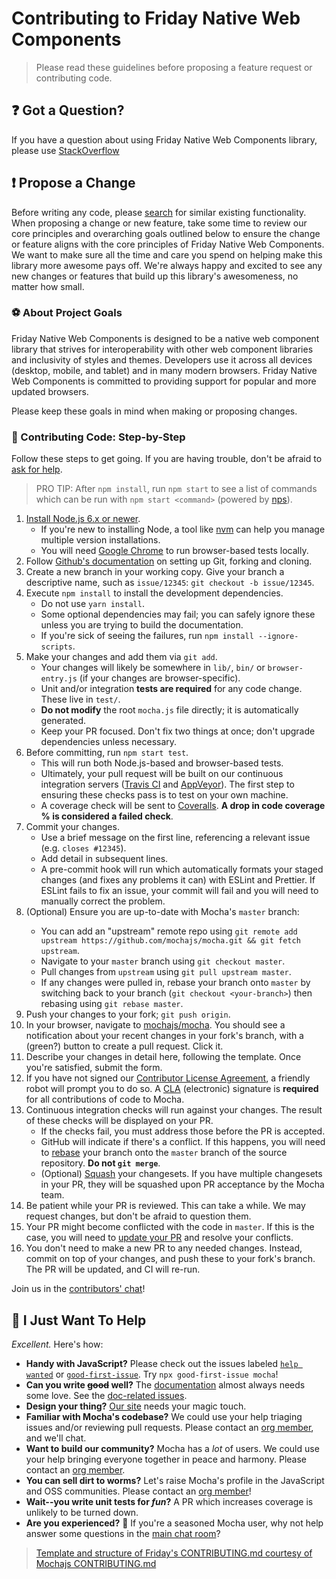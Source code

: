 # Contributing to Friday Native Web Components

> Please read these guidelines before proposing a feature request or contributing code.

## :question: Got a Question?

If you have a question about using Friday Native Web Components library, please use [StackOverflow](https://stackoverflow.com)

## :exclamation: Propose a Change

Before writing any code, please [search](https://ucsd-cse112.github.io/team13/index.html) for similar existing functionality.
When proposing a change or new feature, take some time to review our core principles and overarching goals outlined below to
ensure the change or feature aligns with the core principles of Friday Native Web Components. We want to make sure all the time
and care you spend on helping make this library more awesome pays off. We're always happy and excited to see any new changes or
features that build up this library's awesomeness, no matter how small.

### :soccer: About Project Goals

Friday Native Web Components is designed to be a native web component library that strives for interoperability with other web
component libraries and inclusivity of styles and themes.  Developers use it across all devices (desktop, mobile, and tablet) and
in many modern browsers. Friday Native Web Components is committed to providing support for popular and more updated browsers.

Please keep these goals in mind when making or proposing changes.

### :shoe: Contributing Code: Step-by-Step

Follow these steps to get going.  If you are having trouble, don't be afraid to [ask for help](#got-a-question).

> PRO TIP: After `npm install`, run `npm start` to see a list of commands which can be run with `npm start <command>` (powered by [nps](https://npm.im/nps)).

1. [Install Node.js 6.x or newer](https://nodejs.org/en/download/).
    - If you're new to installing Node, a tool like [nvm](https://github.com/creationix/nvm#install-script) can help you manage multiple version installations.
    - You will need [Google Chrome](https://www.google.com/chrome/) to run browser-based tests locally.
1. Follow [Github's documentation](https://help.github.com/articles/fork-a-repo/) on setting up Git, forking and cloning.
1. Create a new branch in your working copy.  Give your branch a descriptive name, such as `issue/12345`: `git checkout -b issue/12345`.
1. Execute `npm install` to install the development dependencies.
    - Do not use `yarn install`.
    - Some optional dependencies may fail; you can safely ignore these unless you are trying to build the documentation.
    - If you're sick of seeing the failures, run `npm install --ignore-scripts`.
1. Make your changes and add them via `git add`.
    - Your changes will likely be somewhere in `lib/`, `bin/` or `browser-entry.js` (if your changes are browser-specific).
    - Unit and/or integration **tests are required** for any code change.  These live in `test/`.
    - **Do not modify** the root `mocha.js` file directly; it is automatically generated.
    - Keep your PR focused.  Don't fix two things at once; don't upgrade dependencies unless necessary.
1. Before committing, run `npm start test`.
    - This will run both Node.js-based and browser-based tests.
    - Ultimately, your pull request will be built on our continuous integration servers ([Travis CI](https://travis-ci.org/mochajs/mocha) and [AppVeyor](https://ci.appveyor.com/project/boneskull/mocha)).  The first step to ensuring these checks pass is to test on your own machine.
    - A coverage check will be sent to [Coveralls](https://coveralls.io/github/mochajs/mocha).  **A drop in code coverage % is considered a failed check**.
1. Commit your changes.
    - Use a brief message on the first line, referencing a relevant issue (e.g. `closes #12345`).
    - Add detail in subsequent lines.
    - A pre-commit hook will run which automatically formats your staged  changes (and fixes any problems it can) with ESLint and Prettier.  If ESLint fails to fix an issue, your commit will fail and you will need to manually correct the problem.
1. <a name="up-to-date"/> (Optional) Ensure you are up-to-date with Mocha's `master` branch:
    - You can add an "upstream" remote repo using `git remote add upstream https://github.com/mochajs/mocha.git && git fetch upstream`.
    - Navigate to your `master` branch using `git checkout master`.
    - Pull changes from `upstream` using `git pull upstream master`.
    - If any changes were pulled in, rebase your branch onto `master` by switching back to your branch (`git checkout <your-branch>`) then rebasing using `git rebase master`.
1. Push your changes to your fork; `git push origin`.
1. In your browser, navigate to [mochajs/mocha](https://github.com/mochajs/mocha).  You should see a notification about your recent changes in your fork's branch, with a (green?) button to create a pull request.  Click it.
1. Describe your changes in detail here, following the template.  Once you're satisfied, submit the form.
1. If you have not signed our [Contributor License Agreement](https://js.foundation/cla), a friendly robot will prompt you to do so.  A [CLA](https://cla.js.foundation/mochajs/mocha) (electronic) signature is **required** for all contributions of code to Mocha.
1. Continuous integration checks will run against your changes.  The result of these checks will be displayed on your PR.
    - If the checks fail, you must address those before the PR is accepted.
    - GitHub will indicate if there's a conflict.  If this happens, you will need to [rebase](https://help.github.com/articles/about-git-rebase/) your branch onto the `master` branch of the source repository.  **Do not `git merge`**.
    - (Optional) [Squash](https://help.github.com/articles/about-pull-request-merges/#squash-and-merge-your-pull-request-commits) your changesets.  If you have multiple changesets in your PR, they will be squashed upon PR acceptance by the Mocha team.
1. Be patient while your PR is reviewed. This can take a while. We may request changes, but don't be afraid to question them.
1. Your PR might become conflicted with the code in `master`.  If this is the case, you will need to [update your PR](#up-to-date) and resolve your conflicts.
1. You don't need to make a new PR to any needed changes.  Instead, commit on top of your changes, and push these to your fork's branch.  The PR will be updated, and CI will re-run.

Join us in the [contributors' chat](https://gitter.im/mochajs/contributors)!

## :angel: I Just Want To Help

*Excellent.*  Here's how:

- **Handy with JavaScript?**  Please check out the issues labeled [`help wanted`](https://github.com/mochajs/mocha/issues?q=is%3Aopen+is%3Aissue+label%3A%22help+wanted%22) or [`good-first-issue`](https://github.com/mochajs/mocha/issues?q=is%3Aissue+is%3Aopen+sort%3Aupdated-desc+label%3Agood-first-issue).  Try `npx good-first-issue mocha`!
- **Can you write ~~good~~ well?**  The [documentation](https://mochajs.org) almost always needs some love.  See the [doc-related issues](https://github.com/mochajs/mocha/issues?q=is%3Aopen+is%3Aissue+label%3Adocumentation).
- **Design your thing?**  [Our site](https://mochajs.org) needs your magic touch.
- **Familiar with Mocha's codebase?**  We could use your help triaging issues and/or reviewing pull requests.  Please contact an [org member](https://github.com/orgs/mochajs/people), and we'll chat.
- **Want to build our community?**  Mocha has a *lot* of users.  We could use your help bringing everyone together in peace and harmony.  Please contact an [org member](https://github.com/mochajs/people).
- **You can sell dirt to worms?**  Let's raise Mocha's profile in the JavaScript and OSS communities.  Please contact an [org member](https://github.com/orgs/mochajs/people)!
- **Wait--you write unit tests for *fun*?**  A PR which increases coverage is unlikely to be turned down.
- **Are you experienced?** :guitar:  If you're a seasoned Mocha user, why not help answer some questions in the [main chat room](https://gitter.im/mochajs/mocha)?


 > [Template and structure of Friday's CONTRIBUTING.md courtesy of Mochajs CONTRIBUTING.md](https://github.com/mochajs/mocha/blob/master/.github/CONTRIBUTING.md)
